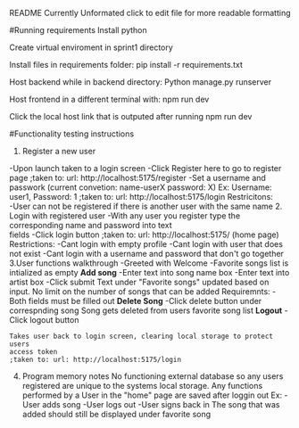 README Currently Unformated click to edit file for more readable formatting

#Running requirements
Install python

Create virtual enviroment in sprint1 directory

Install files in requirements folder:
pip install -r requirements.txt 

Host backend while in backend directory: 
Python manage.py runserver 

Host frontend in a different terminal with: 
npm run dev

Click the local host link that is outputed after running npm run dev

#Functionality testing instructions

1. Register a new user

  -Upon launch taken to a login screen
  -Click Register here to go to register page
    ;taken to: url: http://localhost:5175/register
  -Set a username and passwork (current convetion: name-userX password: X) 
    Ex: Username: user1, Password: 1
    ;taken to: url: http://localhost:5175/login
  Restricitons:  
    -User can not be registered if there is another user with the same name
2. Login with registered user
    -With any user you register type the corresponding name and password into text     
     fields
    -Click login button
    ;taken to: url: http://localhost:5175/ (home page)
    Restrictions:
    -Cant login with empty profile
    -Cant login with user that does not exist
    -Cant login with a username and password that don't go together
3.User functions walkthrough
  -Greeted with Welcome <username>
  -Favorite songs list is intialized as empty
  **Add song**
  -Enter text into song name box
  -Enter text into artist box
  -Click submit
  Text under "Favorite songs" updated based on input.
  No limit on the number of songs that can be added 
  Requiremnts:
    -Both fields must be filled out
   **Delete Song**
   -Click delete button under correspnding song
   Song gets deleted from users favorite song list
   **Logout**
     -Click logout button
     
    Takes user back to login screen, clearing local storage to protect users         
    access token
    ;taken to: url: http://localhost:5175/login
   

4. Program memory notes
   No functioning external database so any users registered are unique to the systems      local storage.
   Any functions performed by a User in the "home" page are saved after loggin out
   Ex:
   -User adds song
   -User logs out
   -User signs back in
   The song that was added should still be displayed under favorite song 
   
   
  
  
  
  
    
    
